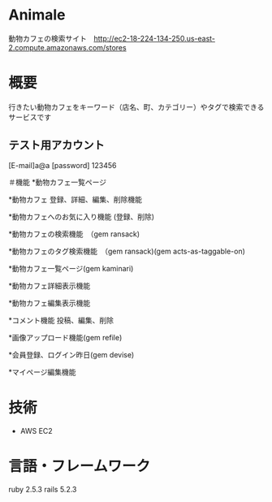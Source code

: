 # Animale

動物カフェの検索サイト　http://ec2-18-224-134-250.us-east-2.compute.amazonaws.com/stores

# 概要
行きたい動物カフェをキーワード（店名、町、カテゴリー）やタグで検索できるサービスです

## テスト用アカウント
[E-mail]a@a
[password] 123456

＃機能
*動物カフェ一覧ページ

*動物カフェ 登録、詳細、編集、削除機能

*動物カフェへのお気に入り機能 (登録、削除)

*動物カフェの検索機能　（gem ransack)

*動物カフェのタグ検索機能　（gem ransack)(gem acts-as-taggable-on)

*動物カフェ一覧ページ(gem kaminari)

*動物カフェ詳細表示機能

*動物カフェ編集表示機能

*コメント機能 投稿、編集、削除

*画像アップロード機能(gem refile)

*会員登録、ログイン昨日(gem devise)

*マイページ編集機能


# 技術
* AWS EC2

# 言語・フレームワーク
ruby 2.5.3
rails 5.2.3




